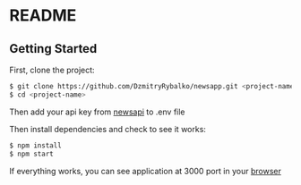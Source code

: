 # README

## Getting Started

First, clone the project:

```bash
$ git clone https://github.com/DzmitryRybalko/newsapp.git <project-name>
$ cd <project-name>
```

Then add your api key from [newsapi](https://newsapi.org/) to .env file

Then install dependencies and check to see it works:

```bash
$ npm install
$ npm start
```

If everything works, you can see application at 3000 port in your [browser](http://localhost:3000/)
